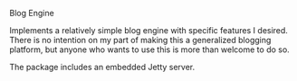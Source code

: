 Blog Engine

Implements a relatively simple blog engine with specific features I desired.  There is no intention on my part of making this a generalized blogging
platform, but anyone who wants to use this is more than welcome to do so.

The package includes an embedded Jetty server.